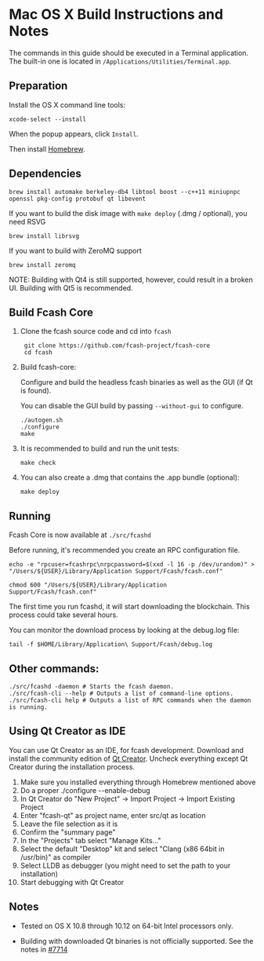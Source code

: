 Mac OS X Build Instructions and Notes
====================================
The commands in this guide should be executed in a Terminal application.
The built-in one is located in `/Applications/Utilities/Terminal.app`.

Preparation
-----------
Install the OS X command line tools:

`xcode-select --install`

When the popup appears, click `Install`.

Then install [Homebrew](https://brew.sh).

Dependencies
----------------------

    brew install automake berkeley-db4 libtool boost --c++11 miniupnpc openssl pkg-config protobuf qt libevent

If you want to build the disk image with `make deploy` (.dmg / optional), you need RSVG

    brew install librsvg

If you want to build with ZeroMQ support
    
    brew install zeromq

NOTE: Building with Qt4 is still supported, however, could result in a broken UI. Building with Qt5 is recommended.

Build Fcash Core
------------------------

1. Clone the fcash source code and cd into `fcash`

        git clone https://github.com/fcash-project/fcash-core
        cd fcash

2.  Build fcash-core:

    Configure and build the headless fcash binaries as well as the GUI (if Qt is found).

    You can disable the GUI build by passing `--without-gui` to configure.

        ./autogen.sh
        ./configure
        make

3.  It is recommended to build and run the unit tests:

        make check

4.  You can also create a .dmg that contains the .app bundle (optional):

        make deploy

Running
-------

Fcash Core is now available at `./src/fcashd`

Before running, it's recommended you create an RPC configuration file.

    echo -e "rpcuser=fcashrpc\nrpcpassword=$(xxd -l 16 -p /dev/urandom)" > "/Users/${USER}/Library/Application Support/Fcash/fcash.conf"

    chmod 600 "/Users/${USER}/Library/Application Support/Fcash/fcash.conf"

The first time you run fcashd, it will start downloading the blockchain. This process could take several hours.

You can monitor the download process by looking at the debug.log file:

    tail -f $HOME/Library/Application\ Support/Fcash/debug.log

Other commands:
-------

    ./src/fcashd -daemon # Starts the fcash daemon.
    ./src/fcash-cli --help # Outputs a list of command-line options.
    ./src/fcash-cli help # Outputs a list of RPC commands when the daemon is running.

Using Qt Creator as IDE
------------------------
You can use Qt Creator as an IDE, for fcash development.
Download and install the community edition of [Qt Creator](https://www.qt.io/download/).
Uncheck everything except Qt Creator during the installation process.

1. Make sure you installed everything through Homebrew mentioned above
2. Do a proper ./configure --enable-debug
3. In Qt Creator do "New Project" -> Import Project -> Import Existing Project
4. Enter "fcash-qt" as project name, enter src/qt as location
5. Leave the file selection as it is
6. Confirm the "summary page"
7. In the "Projects" tab select "Manage Kits..."
8. Select the default "Desktop" kit and select "Clang (x86 64bit in /usr/bin)" as compiler
9. Select LLDB as debugger (you might need to set the path to your installation)
10. Start debugging with Qt Creator

Notes
-----

* Tested on OS X 10.8 through 10.12 on 64-bit Intel processors only.

* Building with downloaded Qt binaries is not officially supported. See the notes in [#7714](https://github.com/bitcoin/bitcoin/issues/7714)
